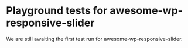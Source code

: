 # Playground tests for awesome-wp-responsive-slider
We are still awaiting the first test run for awesome-wp-responsive-slider.
